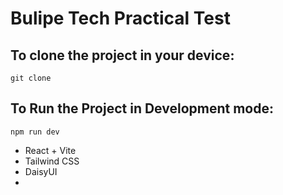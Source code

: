 # Bulipe Tech Practical Test

## To clone the project in your device:
`git clone `
## To Run the Project in Development mode:
`npm run dev`

- React + Vite
- Tailwind CSS
- DaisyUI
- 